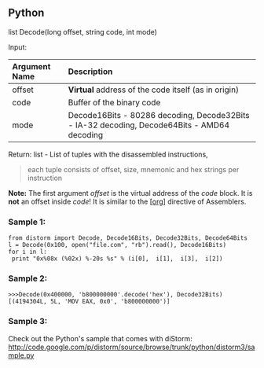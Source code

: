 ## Python ##
list Decode(long offset, string code, int mode)

Input:

| Argument Name | Description |
|:--------------|:------------|
|offset         | **Virtual** address of the code itself (as in origin) |
|code           | Buffer of the binary code |
|mode           | Decode16Bits - 80286 decoding, Decode32Bits - IA-32 decoding, Decode64Bits - AMD64 decoding|


Return:
list - List of tuples with the disassembled instructions,
> each tuple consists of offset, size, mnemonic and hex strings per instruction

**Note:** The first argument _offset_ is the virtual address of the _code_ block. It is **not** an offset inside _code_! It is similar to the [[org](org.md)] directive of Assemblers.

### Sample 1: ###
```
from distorm import Decode, Decode16Bits, Decode32Bits, Decode64Bits
l = Decode(0x100, open("file.com", "rb").read(), Decode16Bits)
for i in l:
 print "0x%08x (%02x) %-20s %s" % (i[0],  i[1],  i[3],  i[2])
```

### Sample 2: ###
```
>>>Decode(0x400000, 'b800000000'.decode('hex'), Decode32Bits)
[(4194304L, 5L, 'MOV EAX, 0x0', 'b800000000')]
```

### Sample 3: ###
Check out the Python's sample that comes with diStorm: http://code.google.com/p/distorm/source/browse/trunk/python/distorm3/sample.py